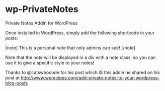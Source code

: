 wp-PrivateNotes
===============

Private Notes Addin for WordPress

Once installed in WordPress, simply add the following shortcode in your posts:

[note]
This is a personal note that only admins can see!
[/note]

Note that the note will be displayed in a div with a note class, so you can use it to give a specific style to your notes!

  <div class="note">
  </div>

Thanks to @catswhocode for his post which IS this addin he shared on his post at http://www.wprecipes.com/add-private-notes-to-your-wordpress-blog-posts
